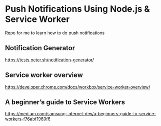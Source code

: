 # Push Notifications Using Node.js & Service Worker

Repo for me to learn how to do push notifications

## Notification Generator

<https://tests.peter.sh/notification-generator/>

## Service worker overview

<https://developer.chrome.com/docs/workbox/service-worker-overview/>

## A beginner’s guide to Service Workers

<https://medium.com/samsung-internet-dev/a-beginners-guide-to-service-workers-f76abf1960f6>
